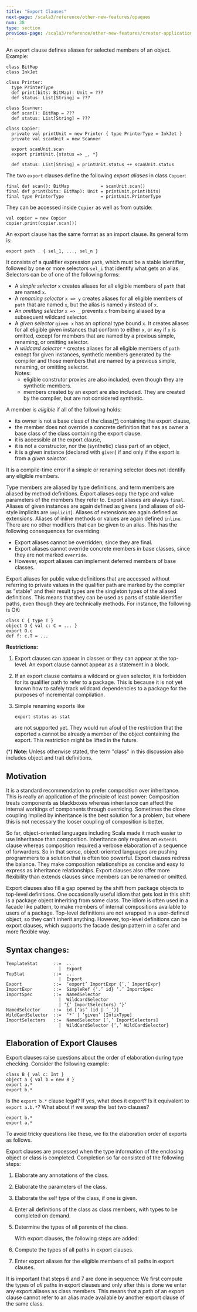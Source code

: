 ```yaml
---
title: "Export Clauses"
next-page: /scala3/reference/other-new-features/opaques
num: 38
type: section
previous-page: /scala3/reference/other-new-features/creator-applications
---
```


<!-- THIS FILE HAS BEEN GENERATED BY SCALADOC PREPROCESSOR. NOTE THAT ANY CHANGES TO THIS FILE CAN BE OVERRIDEN IN THE FUTURE -->

An export clause defines aliases for selected members of an object. Example:

<div class="snippet" ><div class="buttons"></div><pre><code class="language-scala"><span id="0" class="" >class BitMap
</span><span id="1" class="" >class InkJet
</span><span id="2" class="" >
</span><span id="3" class="" >class Printer:
</span><span id="4" class="" >  type PrinterType
</span><span id="5" class="" >  def print(bits: BitMap): Unit = ???
</span><span id="6" class="" >  def status: List[String] = ???
</span><span id="7" class="" >
</span><span id="8" class="" >class Scanner:
</span><span id="9" class="" >  def scan(): BitMap = ???
</span><span id="10" class="" >  def status: List[String] = ???
</span><span id="11" class="" >
</span><span id="12" class="" >class Copier:
</span><span id="13" class="" >  private val printUnit = new Printer { type PrinterType = InkJet }
</span><span id="14" class="" >  private val scanUnit = new Scanner
</span><span id="15" class="" >
</span><span id="16" class="" >  export scanUnit.scan
</span><span id="17" class="" >  export printUnit.{status =&gt; _, *}
</span><span id="18" class="" >
</span><span id="19" class="" >  def status: List[String] = printUnit.status ++ scanUnit.status
</span></code></pre></div>

The two `export` clauses define the following _export aliases_ in class `Copier`:

<div class="snippet" ><div class="buttons"></div><pre><code class="language-scala"><span id="0" class="" >final def scan(): BitMap            = scanUnit.scan()
</span><span id="1" class="" >final def print(bits: BitMap): Unit = printUnit.print(bits)
</span><span id="2" class="" >final type PrinterType              = printUnit.PrinterType
</span></code></pre></div>

They can be accessed inside `Copier` as well as from outside:

<div class="snippet" ><div class="buttons"></div><pre><code class="language-scala"><span id="0" class="" >val copier = new Copier
</span><span id="1" class="" >copier.print(copier.scan())
</span></code></pre></div>

An export clause has the same format as an import clause. Its general form is:

<div class="snippet" ><div class="buttons"></div><pre><code class="language-scala"><span id="0" class="" >export path . { sel_1, ..., sel_n }
</span></code></pre></div>

It consists of a qualifier expression `path`, which must be a stable identifier, followed by
one or more selectors `sel_i` that identify what gets an alias. Selectors can be
of one of the following forms:

- A _simple selector_ `x` creates aliases for all eligible members of `path` that are named `x`.
- A _renaming selector_ `x => y` creates aliases for all eligible members of `path` that are named `x`, but the alias is named `y` instead of `x`.
- An _omitting selector_ `x => _` prevents `x` from being aliased by a subsequent
  wildcard selector.
- A _given selector_ `given x` has an optional type bound `x`. It creates aliases for all eligible given instances that conform to either `x`, or `Any` if `x` is omitted, except for members that are named by a previous simple, renaming, or omitting selector.
- A _wildcard selector_ `*` creates aliases for all eligible members of `path` except for given instances,
  synthetic members generated by the compiler and those members that are named by a previous simple, renaming, or omitting selector.
  \
  Notes:
  - eligible construtor proxies are also included, even though they are synthetic members.
  - members created by an export are also included. They are created by the compiler, but are not considered synthetic.

A member is _eligible_ if all of the following holds:

- its owner is not a base class of the class[(\*)](#note_class) containing the export clause,
- the member does not override a concrete definition that has as owner
  a base class of the class containing the export clause.
- it is accessible at the export clause,
- it is not a constructor, nor the (synthetic) class part of an object,
- it is a given instance (declared with `given`) if and only if the export is from a _given selector_.

It is a compile-time error if a simple or renaming selector does not identify any eligible members.

Type members are aliased by type definitions, and term members are aliased by method definitions. Export aliases copy the type and value parameters of the members they refer to.
Export aliases are always `final`. Aliases of given instances are again defined as givens (and aliases of old-style implicits are `implicit`). Aliases of extensions are again defined as extensions. Aliases of inline methods or values are again defined `inline`. There are no other modifiers that can be given to an alias. This has the following consequences for overriding:

- Export aliases cannot be overridden, since they are final.
- Export aliases cannot override concrete members in base classes, since they are
  not marked `override`.
- However, export aliases can implement deferred members of base classes.

Export aliases for public value definitions that are accessed without
referring to private values in the qualifier path
are marked by the compiler as "stable" and their result types are the singleton types of the aliased definitions. This means that they can be used as parts of stable identifier paths, even though they are technically methods. For instance, the following is OK:

<div class="snippet" ><div class="buttons"></div><pre><code class="language-scala"><span id="0" class="" >class C { type T }
</span><span id="1" class="" >object O { val c: C = ... }
</span><span id="2" class="" >export O.c
</span><span id="3" class="" >def f: c.T = ...
</span></code></pre></div>

**Restrictions:**

1. Export clauses can appear in classes or they can appear at the top-level. An   export clause cannot appear as a statement in a block.

2. If an export clause contains a wildcard or given selector, it is forbidden for its qualifier path to refer to a package. This is because it is not yet known how to safely track wildcard dependencies to a package for the purposes of incremental compilation.

3. Simple renaming exports like

   <div class="snippet" ><div class="buttons"></div><pre><code class="language-scala"><span id="0" class="" >export status as stat
   </span></code></pre></div>

   are not supported yet. They would run afoul of the restriction that the
   exported `a` cannot be already a member of the object containing the export.
   This restriction might be lifted in the future.

<a id="note_class"></a>
(\*) **Note:** Unless otherwise stated, the term "class" in this discussion also includes object and trait definitions.

## Motivation

It is a standard recommendation to prefer composition over inheritance. This is really an application of the principle of least power: Composition treats components as blackboxes whereas inheritance can affect the internal workings of components through overriding. Sometimes the close coupling implied by inheritance is the best solution for a problem, but where this is not necessary the looser coupling of composition is better.

So far, object-oriented languages including Scala made it much easier to use inheritance than composition. Inheritance only requires an `extends` clause whereas composition required a verbose elaboration of a sequence of forwarders. So in that sense, object-oriented languages are pushing
programmers to a solution that is often too powerful. Export clauses redress the balance. They make composition relationships as concise and easy to express as inheritance relationships. Export clauses also offer more flexibility than extends clauses since members can be renamed or omitted.

Export clauses also fill a gap opened by the shift from package objects to top-level definitions. One occasionally useful idiom that gets lost in this shift is a package object inheriting from some class. The idiom is often used in a facade like pattern, to make members
of internal compositions available to users of a package. Top-level definitions are not wrapped in a user-defined object, so they can't inherit anything. However, top-level definitions can be export clauses, which supports the facade design pattern in a safer and
more flexible way.

## Syntax changes:

```
TemplateStat      ::=  ...
                    |  Export
TopStat           ::=  ...
                    |  Export
Export            ::=  ‘export’ ImportExpr {‘,’ ImportExpr}
ImportExpr        ::=  SimpleRef {‘.’ id} ‘.’ ImportSpec
ImportSpec        ::=  NamedSelector
                    |  WildcardSelector
                    | ‘{’ ImportSelectors) ‘}’
NamedSelector     ::=  id [‘as’ (id | ‘_’)]
WildCardSelector  ::=  ‘*’ | ‘given’ [InfixType]
ImportSelectors   ::=  NamedSelector [‘,’ ImportSelectors]
                    |  WildCardSelector {‘,’ WildCardSelector}
```

## Elaboration of Export Clauses

Export clauses raise questions about the order of elaboration during type checking.
Consider the following example:

<div class="snippet" ><div class="buttons"></div><pre><code class="language-scala"><span id="0" class="" >class B { val c: Int }
</span><span id="1" class="" >object a { val b = new B }
</span><span id="2" class="" >export a.*
</span><span id="3" class="" >export b.*
</span></code></pre></div>

Is the `export b.*` clause legal? If yes, what does it export? Is it equivalent to `export a.b.*`? What about if we swap the last two clauses?

```
export b.*
export a.*
```

To avoid tricky questions like these, we fix the elaboration order of exports as follows.

Export clauses are processed when the type information of the enclosing object or class is completed. Completion so far consisted of the following steps:

1. Elaborate any annotations of the class.

2. Elaborate the parameters of the class.

3. Elaborate the self type of the class, if one is given.

4. Enter all definitions of the class as class members, with types to be completed
   on demand.

5. Determine the types of all parents of the class.

   With export clauses, the following steps are added:

6. Compute the types of all paths in export clauses.

7. Enter export aliases for the eligible members of all paths in export clauses.

It is important that steps 6 and 7 are done in sequence: We first compute the types of _all_
paths in export clauses and only after this is done we enter any export aliases as class members. This means that a path of an export clause cannot refer to an alias made available
by another export clause of the same class.
